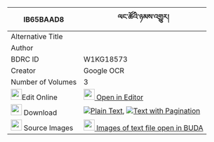 |IB65BAAD8|ལང་ཚོའི་ཉམས་འགྱུར། 
| --- | --- 
|Alternative Title |
|Author | 
|BDRC ID | W1KG18573
|Creator | Google OCR
|Number of Volumes| 3
|<img width="25" src="https://img.icons8.com/color/25/000000/edit-property.png">Edit Online| [<img width="25" src="https://avatars.githubusercontent.com/u/45091458?s=200&v=4"> Open in Editor](http://editor.openpecha.org/IB65BAAD8)
|<img width="25" src="https://img.icons8.com/fluent/48/000000/download-2.png"/>  Download | [![](https://img.icons8.com/color/20/000000/txt.png)Plain Text](https://github.com/Openpecha/IB65BAAD8/releases/download/v1/langtso_i_nyamgyur_plain_IB65BAAD8.zip), [![](https://img.icons8.com/color/20/000000/txt.png)Text with Pagination](https://github.com/Openpecha/IB65BAAD8/releases/download/v1/langtso_i_nyamgyur_pages_IB65BAAD8.zip)
|<img width="25" src="https://img.icons8.com/plasticine/100/000000/pictures-folder.png"/>  Source Images | [<img width="25" src="https://library.bdrc.io/icons/BUDA-small.svg"> Images of text file open in BUDA](https://library.bdrc.io/show/bdr:W1KG18573)